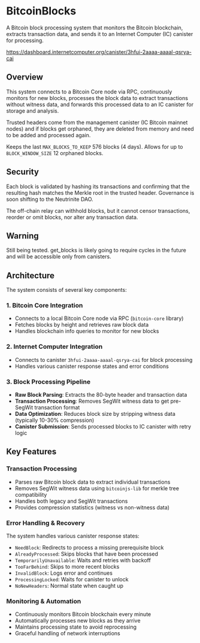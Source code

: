 # BitcoinBlocks

A Bitcoin block processing system that monitors the Bitcoin blockchain, extracts transaction data, and sends it to an Internet Computer (IC) canister for processing.

https://dashboard.internetcomputer.org/canister/3hfui-2aaaa-aaaal-qsrya-cai

## Overview

This system connects to a Bitcoin Core node via RPC, continuously monitors for new blocks, processes the block data to extract transactions without witness data, and forwards this processed data to an IC canister for storage and analysis.

Trusted headers come from the management canister (IC Bitcoin mainnet nodes) and if blocks get orphaned, they are deleted from memory and need to be added and processed again.

Keeps the last `MAX_BLOCKS_TO_KEEP` 576 blocks (4 days).
Allows for up to `BLOCK_WINDOW_SIZE` 12 orphaned blocks.


## Security

Each block is validated by hashing its transactions and confirming that the resulting hash matches the Merkle root in the trusted header. Governance is soon shifting to the Neutrinite DAO.

The off-chain relay can withhold blocks, but it cannot censor transactions, reorder or omit blocks, nor alter any transaction data.

## Warning

Still being tested.
get_blocks is likely going to require cycles in the future and will be accessible only from canisters.

## Architecture

The system consists of several key components:

### 1. Bitcoin Core Integration
- Connects to a local Bitcoin Core node via RPC (`bitcoin-core` library)
- Fetches blocks by height and retrieves raw block data
- Handles blockchain info queries to monitor for new blocks

### 2. Internet Computer Integration
- Connects to canister `3hfui-2aaaa-aaaal-qsrya-cai` for block processing
- Handles various canister response states and error conditions

### 3. Block Processing Pipeline
- **Raw Block Parsing**: Extracts the 80-byte header and transaction data
- **Transaction Processing**: Removes SegWit witness data to get pre-SegWit transaction format
- **Data Optimization**: Reduces block size by stripping witness data (typically 10-30% compression)
- **Canister Submission**: Sends processed blocks to IC canister with retry logic

## Key Features

### Transaction Processing
- Parses raw Bitcoin block data to extract individual transactions
- Removes SegWit witness data using `bitcoinjs-lib` for merkle tree compatibility
- Handles both legacy and SegWit transactions
- Provides compression statistics (witness vs non-witness data)

### Error Handling & Recovery
The system handles various canister response states:
- `NeedBlock`: Redirects to process a missing prerequisite block
- `AlreadyProcessed`: Skips blocks that have been processed
- `TemporarilyUnavailable`: Waits and retries with backoff
- `TooFarBehind`: Skips to more recent blocks
- `InvalidBlock`: Logs error and continues
- `ProcessingLocked`: Waits for canister to unlock
- `NoNewHeaders`: Normal state when caught up

### Monitoring & Automation
- Continuously monitors Bitcoin blockchain every minute
- Automatically processes new blocks as they arrive
- Maintains processing state to avoid reprocessing
- Graceful handling of network interruptions
